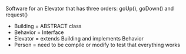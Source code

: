 Software for an Elevator that has three orders: goUp(), goDown() and request()

- Building = ABSTRACT class
- Behavior = Interface
- Elevator = extends Building and implements Behavior
- Person = need to be compile or modify to test that everything works